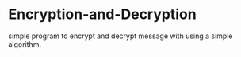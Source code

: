 # Encryption-and-Decryption
simple program to encrypt and decrypt message with using a simple algorithm.
